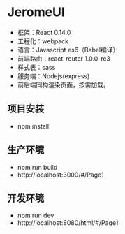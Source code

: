 # JeromeUI

* 框架：React 0.14.0
* 工程化：webpack
* 语言：Javascript es6（Babel编译）
* 前端路由：react-router 1.0.0-rc3
* 样式表：sass  
* 服务端：Nodejs(express)
* 前后端同构渲染页面，按需加载。


项目安装
-----------
* npm install

生产环境
-----------
* npm run build
* http://localhost:3000/#/Page1

开发环境
-----------
* npm run dev
* http://localhost:8080/html/#/Page1
